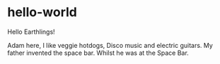 # hello-world

Hello Earthlings!

Adam here, I like veggie hotdogs, Disco music and electric guitars.
My father invented the space bar. Whilst he was at the Space Bar.
